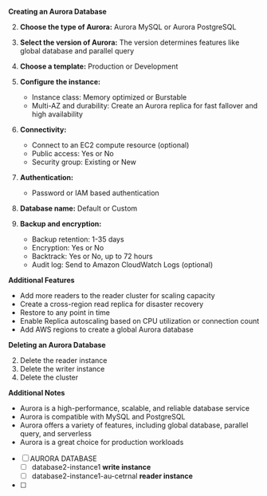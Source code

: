 **Creating an Aurora Database**

2. **Choose the type of Aurora:** Aurora MySQL or Aurora PostgreSQL
4. **Select the version of Aurora:** The version determines features like global database and parallel query
6. **Choose a template:** Production or Development
8. **Configure the instance:**
    
    - Instance class: Memory optimized or Burstable
    - Multi-AZ and durability: Create an Aurora replica for fast fallover and high availability
    
10. **Connectivity:**
    
    - Connect to an EC2 compute resource (optional)
    - Public access: Yes or No
    - Security group: Existing or New
    
12. **Authentication:**
    
    - Password or IAM based authentication
    
14. **Database name:** Default or Custom
16. **Backup and encryption:**
    
    - Backup retention: 1-35 days
    - Encryption: Yes or No
    - Backtrack: Yes or No, up to 72 hours
    - Audit log: Send to Amazon CloudWatch Logs (optional)
    

**Additional Features**

- Add more readers to the reader cluster for scaling capacity
- Create a cross-region read replica for disaster recovery
- Restore to any point in time
- Enable Replica autoscaling based on CPU utilization or connection count
- Add AWS regions to create a global Aurora database

**Deleting an Aurora Database**

2. Delete the reader instance
4. Delete the writer instance
6. Delete the cluster

**Additional Notes**

- Aurora is a high-performance, scalable, and reliable database service
- Aurora is compatible with MySQL and PostgreSQL
- Aurora offers a variety of features, including global database, parallel query, and serverless
- Aurora is a great choice for production workloads
- [ ] AURORA DATABASE
	- [ ] database2-instance1 **write instance**
	- [ ] database2-instance1-au-cetrnal **reader instance**
- [ ] 